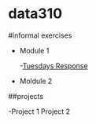 # data310

#informal exercises
- Module 1

    -[Tuesdays Response](01tuesdayresponse.md)

- Moldule 2



##projects

-Project 1
Project 2